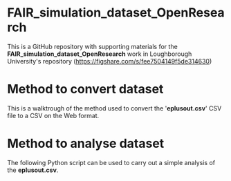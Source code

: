 # FAIR_simulation_dataset_OpenResearch
This is a GitHub repository with supporting materials for the **FAIR_simulation_dataset_OpenResearch** work in Loughborough University's repository (https://figshare.com/s/fee7504149f5de314630)

# Method to convert dataset
This is a walktrough of the method used to convert the '**eplusout.csv**' CSV file to a CSV on the Web format. 

# Method to analyse dataset
The following Python script can be used to carry out a simple analysis of the **eplusout.csv**.
